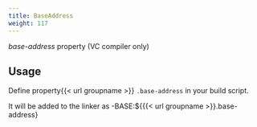 ```yaml
---
title: BaseAddress
weight: 117
---
```


 *base-address* property (VC compiler only)

<a name="BaseAddressUsage"></a>
## Usage ##

Define property{{< url groupname >}} `.base-address` in your build script.

It will be added to the linker as -BASE:${{{< url groupname >}}.base-address}

